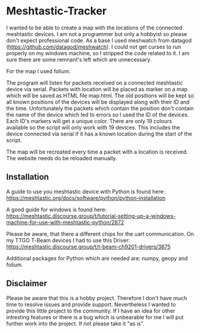 # Meshtastic-Tracker

I wanted to be able to create a map with the locations of the connected meshtastic devices.
I am not a programmer but only a hobbyist so please don't expect professional code.
As a base I used meshwatch from datagod (https://github.com/datagod/meshwatch).
I could not get curses to run properly on my windows machine, so I stripped the code related to it.
I am sure there are some remnant's left which are unnecessary.

For the map I used folium.

The program will listen for packets received on a connected meshtastic device via serial.
Packets with location will be placed as marker on a map which will be saved as HTML file map.html.
The old positions will be kept so all known positions of the devices will be displayed along with their ID and the time.
Unfortunately the packets which contain the position don't contain the name of the device which led to errors so I used the ID of the devices.
Each ID's markers will get a unique color. There are only 19 colours available so the script will only work with 19 devices.
This includes the device connected via serial if it has a known location during the start of the script.

The map will be recreated every time a packet with a location is received.
The website needs do be reloaded manually.

## Installation
A guide to use you meshtastic device with Python is found here: https://meshtastic.org/docs/software/python/python-installation


A good guide for windows is found here: https://meshtastic.discourse.group/t/tutorial-setting-up-a-windows-machine-for-use-with-meshtastic-python/2872

Please be aware, that there a different chips for the uart communication. On my TTGO T-Beam devices I had to use this Driver: https://meshtastic.discourse.group/t/t-beam-ch9201-drivers/3875

Additional packages for Python which are needed are: numpy, geopy and folium.

## Disclaimer
Please be aware that this is a hobby project. Therefore I don't have much time to resolve issues and provide support. Nevertheless I wanted to provide this little project to the community. If I have an idea for other intresting features or there is a bug which is unbearable for me I will put further work into the project. If not please take it "as is".
